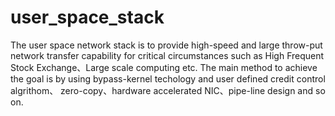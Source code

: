 # user_space_stack
The user space network stack is to provide high-speed and large throw-put network transfer capability for critical circumstances such as High Frequent Stock Exchange、Large scale computing etc. The main method to achieve the goal is by using bypass-kernel techology and user defined credit control algrithom、 zero-copy、hardware accelerated NIC、pipe-line design and so on.
